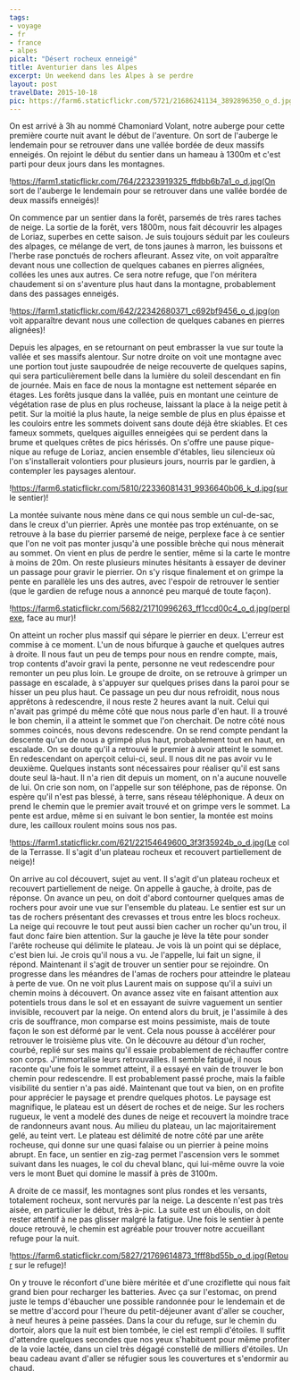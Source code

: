 ```yaml
---
tags:
- voyage
- fr
- france
- alpes
picalt: "Désert rocheux enneigé"
title: Aventurier dans les Alpes
excerpt: Un weekend dans les Alpes à se perdre
layout: post
travelDate: 2015-10-18
pic: https://farm6.staticflickr.com/5721/21686241134_3892896350_o_d.jpg
---
```

On est arrivé à 3h au nommé Chamoniard Volant, notre auberge pour cette première courte nuit avant le début de l'aventure.
On sort de l'auberge le lendemain pour se retrouver dans une vallée bordée de deux massifs enneigés. On rejoint le début du sentier dans un hameau à 1300m et c'est parti pour deux jours dans les montagnes.

!https://farm1.staticflickr.com/764/22323919325_ffdbb6b7a1_o_d.jpg(On sort de l'auberge le lendemain pour se retrouver dans une vallée bordée de deux massifs enneigés)!

On commence par un sentier dans la forêt, parsemés de très rares taches de neige. La sortie de la forêt, vers 1800m, nous fait découvrir les alpages de Loriaz, superbes en cette saison. Je suis toujours séduit par les couleurs des alpages, ce mélange de vert, de tons jaunes à marron, les buissons et l'herbe rase ponctués de rochers afleurant.
Assez vite, on voit apparaître devant nous une collection de quelques cabanes en pierres alignées, collées les unes aux autres. Ce sera notre refuge, que l'on méritera chaudement si on s'aventure plus haut dans la montagne, probablement dans des passages enneigés.

!https://farm1.staticflickr.com/642/22342680371_c692bf9456_o_d.jpg(on voit apparaître devant nous une collection de quelques cabanes en pierres alignées)!

Depuis les alpages, en se retournant on peut embrasser la vue sur toute la vallée et ses massifs alentour.
Sur notre droite on voit une montagne avec une portion tout juste saupoudrée de neige recouverte de quelques sapins, qui sera particulièrement belle dans la lumière du soleil descendant en fin de journée. Mais en face de nous la montagne est nettement séparée en étages. Les forêts jusque dans la vallée, puis en montant une ceinture de végétation rase de plus en plus rocheuse, laissant la place à la neige petit à petit. Sur la moitié la plus haute, la neige semble de plus en plus épaisse et les couloirs entre les sommets doivent sans doute déjà être skiables. Et ces fameux sommets, quelques aiguilles enneigées qui se perdent dans la brume et quelques crêtes de pics hérissés.
On s'offre une pause pique-nique au refuge de Loriaz, ancien ensemble d'étables, lieu silencieux où l'on s'installerait volontiers pour plusieurs jours, nourris par le gardien, à contempler les paysages alentour.

!https://farm6.staticflickr.com/5810/22336081431_9936640b06_k_d.jpg(sur le sentier)!

La montée suivante nous mène dans ce qui nous semble un cul-de-sac, dans le creux d'un pierrier. Après une montée pas trop exténuante, on se retrouve à la base du pierrier parsemé de neige, perplexe face à ce sentier que l'on ne voit pas monter jusqu'à une possible brèche qui nous mènerait au sommet. On vient en plus de perdre le sentier, même si la carte le montre à moins de 20m. On reste plusieurs minutes hésitants à essayer de deviner un passage pour gravir le pierrier. On s'y risque finalement et on grimpe la pente en parallèle les uns des autres, avec l'espoir de retrouver le sentier (que le gardien de refuge nous a annoncé peu marqué de toute façon).

!https://farm6.staticflickr.com/5682/21710996263_ff1ccd00c4_o_d.jpg(perplexe, face au mur)!

On atteint un rocher plus massif qui sépare le pierrier en deux. L'erreur est commise à ce moment. L'un de nous bifurque à gauche et quelques autres à droite. Il nous faut un peu de temps pour nous en rendre compte, mais, trop contents d'avoir gravi la pente, personne ne veut redescendre pour remonter un peu plus loin. Le groupe de droite, on se retrouve à grimper un passage en escalade, à s'appuyer sur quelques prises dans la paroi pour se hisser un peu plus haut. Ce passage un peu dur nous refroidit, nous nous apprêtons à redescendre, il nous reste 2 heures avant la nuit. Celui qui n'avait pas grimpé du même côté que nous nous parle d'en haut. Il a trouvé le bon chemin, il a atteint le sommet que l'on cherchait. De notre côté nous sommes coincés, nous devons redescendre.
On se rend compte pendant la descente qu'un de nous a grimpé plus haut, probablement tout en haut, en escalade. On se doute qu'il a retrouvé le premier à avoir atteint le sommet. En redescendant on aperçoit celui-ci, seul. Il nous dit ne pas avoir vu le deuxième. Quelques instants sont nécessaires pour réaliser qu'il est sans doute seul là-haut. Il n'a rien dit depuis un moment, on n'a aucune nouvelle de lui. On crie son nom, on l'appelle sur son téléphone, pas de réponse. On espère qu'il n'est pas blessé, à terre, sans réseau téléphonique. A deux on prend le chemin que le premier avait trouvé et on grimpe vers le sommet. La pente est ardue, même si en suivant le bon sentier, la montée est moins dure, les cailloux roulent moins sous nos pas.

!https://farm1.staticflickr.com/621/22154649600_3f3f35924b_o_d.jpg(Le col de la Terrasse. Il s'agit d'un plateau rocheux et recouvert partiellement de neige)!

On arrive au col découvert, sujet au vent. Il s'agit d'un plateau rocheux et recouvert partiellement de neige. On appelle à gauche, à droite, pas de réponse. On avance un peu, on doit d'abord contourner quelques amas de rochers pour avoir une vue sur l'ensemble du plateau. Le sentier est sur un tas de rochers présentant des crevasses et trous entre les blocs rocheux. La neige qui recouvre le tout peut aussi bien cacher un rocher qu'un trou, il faut donc faire bien attention.
Sur la gauche je lève la tête pour sonder l'arête rocheuse qui délimite le plateau. Je vois là un point qui se déplace, c'est bien lui. Je crois qu'il nous a vu. Je l'appelle, lui fait un signe, il répond. Maintenant il s'agit de trouver un sentier pour se rejoindre.
On progresse dans les méandres de l'amas de rochers pour atteindre le plateau à perte de vue. On ne voit plus Laurent mais on suppose qu'il a suivi un chemin moins à découvert. On avance assez vite en faisant attention aux potentiels trous dans le sol et en essayant de suivre vaguement un sentier invisible, recouvert par la neige.
On entend alors du bruit, je l'assimile à des cris de souffrance, mon comparse est moins pessimiste, mais de toute façon le son est déformé par le vent. Cela nous pousse à accélérer pour retrouver le troisième plus vite. On le découvre au détour d'un rocher, courbé, replié sur ses mains qu'il essaie probablement de réchauffer contre son corps.
J'immortalise leurs retrouvailles. Il semble fatigué, il nous raconte qu'une fois le sommet atteint, il a essayé en vain de trouver le bon chemin pour redescendre. Il est probablement passé proche, mais la faible visibilité du sentier n'a pas aidé.
Maintenant que tout va bien, on en profite pour apprécier le paysage et prendre quelques photos. Le paysage est magnifique, le plateau est un désert de roches et de neige. Sur les rochers rugueux, le vent a modelé des dunes de neige et recouvert la moindre trace de randonneurs avant nous. Au milieu du plateau, un lac majoritairement gelé, au teint vert. Le plateau est délimité de notre côté par une arête rocheuse, qui donne sur une quasi falaise ou un pierrier à peine moins abrupt. En face, un sentier en zig-zag permet l'ascension vers le sommet suivant dans les nuages, le col du cheval blanc, qui lui-même ouvre la voie vers le mont Buet qui domine le massif à près de 3100m.

A droite de ce massif, les montagnes sont plus rondes et les versants, totalement rocheux, sont nervurés par la neige.
La descente n'est pas très aisée, en particulier le début, très à-pic. La suite est un éboulis, on doit rester attentif à ne pas glisser malgré la fatigue.
Une fois le sentier à pente douce retrouvé, le chemin est agréable pour trouver notre accueillant refuge pour la nuit.

!https://farm6.staticflickr.com/5827/21769614873_1fff8bd55b_o_d.jpg(Retour sur le refuge)!

On y trouve le réconfort d'une bière méritée et d'une croziflette qui nous fait grand bien pour recharger les batteries. Avec ça sur l'estomac, on prend juste le temps d'ébaucher une possible randonnée pour le lendemain et de se mettre d'accord pour l'heure du petit-déjeuner avant d'aller se coucher, à neuf heures à peine passées. Dans la cour du refuge, sur le chemin du dortoir, alors que la nuit est bien tombée, le ciel est rempli d'étoiles. Il suffit d'attendre quelques secondes que nos yeux s'habituent pour même profiter de la voie lactée, dans un ciel très dégagé constellé de milliers d'étoiles. Un beau cadeau avant d'aller se réfugier sous les couvertures et s'endormir au chaud.
